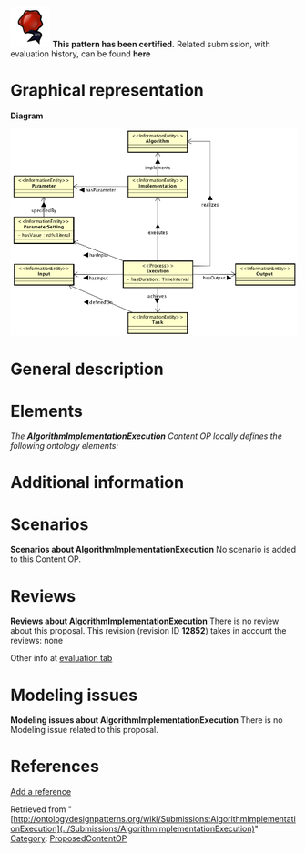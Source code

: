 [![](../images/thumb/b/b5/Certified.png/70px-Certified.png)](../Image/Certified.png "Certified.png") __This pattern has been certified.__
Related submission, with evaluation history, can be found __here__





#  Graphical representation


__Diagram__




[![Image:AlgorithmImplementationExecution_ver2.png](../images/2/2b/AlgorithmImplementationExecution_ver2.png)](../Image/AlgorithmImplementationExecution_ver2.png "Image:AlgorithmImplementationExecution_ver2.png")




#  General description


  




#  Elements


_The __AlgorithmImplementationExecution__ Content OP locally defines the following ontology elements:_



#  Additional information


#  Scenarios



__Scenarios about AlgorithmImplementationExecution__
No scenario is added to this Content OP.




#  Reviews



__Reviews about AlgorithmImplementationExecution__
There is no review about this proposal.
This revision (revision ID __12852__) takes in account the reviews: none


Other info at [evaluation tab](http://ontologydesignpatterns.org/wiki/index.php?title=Submissions:AlgorithmImplementationExecution&action=evaluation "http://ontologydesignpatterns.org/wiki/index.php?title=Submissions:AlgorithmImplementationExecution&action=evaluation")




  




#  Modeling issues



__Modeling issues about AlgorithmImplementationExecution__
There is no Modeling issue related to this proposal.




  




#  References


[Add a reference](index.php@title=Odp%253AAdd_reference&subject=../Submissions/AlgorithmImplementationExecution "http://ontologydesignpatterns.org/wiki/index.php?title=Odp:Add_reference&subject=Submissions%3AAlgorithmImplementationExecution")


  






Retrieved from "[http://ontologydesignpatterns.org/wiki/Submissions:AlgorithmImplementationExecution](../Submissions/AlgorithmImplementationExecution)"
 [Category](http://ontologydesignpatterns.org/wiki/Special:Categories "Special:Categories"): [ProposedContentOP](../Category/ProposedContentOP "Category:ProposedContentOP")